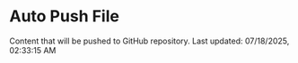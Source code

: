 # Auto Push File

Content that will be pushed to GitHub repository.
Last updated: 07/18/2025, 02:33:15 AM